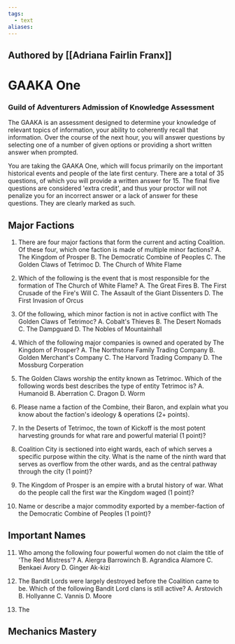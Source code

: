 ```yaml
---
tags:
  - text
aliases:
---
```

## Authored by [[Adriana Fairlin Franx]]

# GAAKA One
### Guild of Adventurers Admission of Knowledge Assessment
The GAAKA is an assessment designed to determine your knowledge of relevant topics of information, your ability to coherently recall that information. Over the course of the next hour, you will answer questions by selecting one of a number of given options or providing a short written answer when prompted. 

You are taking the GAAKA One, which will focus primarily on the important historical events and people of the late first century. There are a total of 35 questions, of which you will provide a written answer for 15. The final five questions are considered 'extra credit', and thus your proctor will not penalize you for an incorrect answer or a lack of answer for these questions. They are clearly marked as such.

## Major Factions
1. There are four major factions that form the current and acting Coalition. Of these four, which one faction is made of multiple minor factions?
	A. The Kingdom of Prosper
	B. The Democratic Combine of Peoples
	C. The Golden Claws of Tetrimoc
	D. The Church of White Flame

2. Which of the following is the event that is most responsible for the formation of The Church of White Flame?
	A. The Great Fires
	B. The First Crusade of the Fire's Will
	C. The Assault of the Giant Dissenters
	D. The First Invasion of Orcus

3. Of the following, which minor faction is not in active conflict with The Golden Claws of Tetrimoc?
	A. Cobalt's Thieves
	B. The Desert Nomads
	C. The Dampguard
	D. The Nobles of Mountainhall

4. Which of the following major companies is owned and operated by The Kingdom of Prosper?
	A. The Northstone Family Trading Company
	B. Golden Merchant's Company
	C. The Harvord Trading Company
	D. The Mossburg Corperation

5. The Golden Claws worship the entity known as Tetrimoc. Which of the following words best describes the type of entity Tetrimoc is?
	A. Humanoid
	B. Aberration
	C. Dragon
	D. Worm

6. Please name a faction of the Combine, their Baron, and explain what you know about the faction's ideology & operations (2+ points).

7. In the Deserts of Tetrimoc, the town of Kickoff is the most potent harvesting grounds for what rare and powerful material (1 point)?

8. Coalition City is sectioned into eight wards, each of which serves a specific purpose within the city. What is the name of the ninth ward that serves as overflow from the other wards, and as the central pathway through the city (1 point)?

9. The Kingdom of Prosper is an empire with a brutal history of war. What do the people call the first war the Kingdom waged (1 point)?

10. Name or describe a major commodity exported by a member-faction of the Democratic Combine of Peoples (1 point)? 

## Important Names
11. Who among the following four powerful women do not claim the title of 'The Red Mistress'?
	A. Alergra Barrowinch
	B. Agrandica Alamore
	C. Benkaei Avory
	D. Ginger Ak-kizi

12. The Bandit Lords were largely destroyed before the Coalition came to be. Which of the following Bandit Lord clans is still active?
	A. Arstovich
	B. Hollyanne
	C. Vannis
	D. Moore

13. The 

## Mechanics Mastery